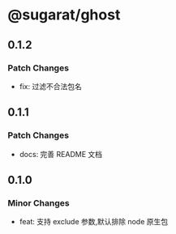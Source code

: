 # @sugarat/ghost

## 0.1.2

### Patch Changes

- fix: 过滤不合法包名

## 0.1.1

### Patch Changes

- docs: 完善 README 文档

## 0.1.0

### Minor Changes

- feat: 支持 exclude 参数,默认排除 node 原生包
